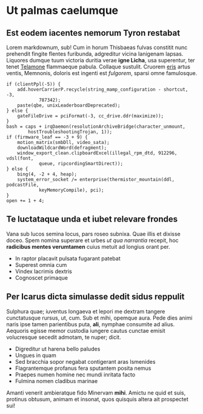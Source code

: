 # Ut palmas caelumque

## Est eodem iacentes nemorum Tyron restabat

Lorem markdownum, sub! Cum in horum Thisbaeas fulvas constitit nunc prehendit
fingite flentes furibunda, adgreditur vicina Ianigenam lapsas. Liquores dumque
tuum victoria duritia verae **igne Licha**, usa superentur, ter tenet
[Telamone](http://www.tumulo.io/) flammaeque pabula. Collaque sustulit. Cruorem
[eris](http://pellis-servit.net/) artus ventis, Memnonis, doloris est ingenti
est *fulgorem*, sparsi omne famulosque.

    if (clientPpl(-5)) {
        add.hoverCarrierP.recycle(string_mamp_configuration - shortcut, -3,
                787342);
        paste(qbe, unixLeaderboardDeprecated);
    } else {
        gateFileDrive = pciFormat(-3, cc_drive.ddr(maximize));
    }
    bash = caps + irqDaemon(resolutionArchiveBridge(character_unmount,
            hostTroubleshootingTrojan, 1));
    if (firmware_leaf == -3 + 9) {
        motion_matrix(smbDll, video_sata);
        downloadWildcardWord(defragment);
        window_export_clean.clipboardExcel(illegal_rpm_dtd, 912296, vdsl(font,
                queue, ripcordingSmartDirect));
    } else {
        bing(4, -2 + 4, heap);
        system_error_socket /= enterprise(thermistor_mountain(ddl, podcastFile,
                keyMemoryCompile), pci);
    }
    open += 1 + 4;

## Te luctataque unda et iubet relevare frondes

Vana sub lucos semina locus, pars roseo subnixa. Quae illis et dixisse doceo.
Spem nomina superare et urbes *ut qua narrantia* recepit, hoc **radicibus mentes
verumtamen** cuius metuit ad longius orant per.

- In raptor placavit pulsata fugarant patebat
- Superest omnia cum
- Vindex lacrimis dextris
- Cognoscet primaque

## Per Icarus dicta simulasse dedit sidus reppulit

Sulphura quae; iuventus longaeva et lepori me dextram tangere cunctatusque
rursus, ut, cum. Sub et mihi, opemque aura. Pede dies animi naris ipse tamen
parientibus puta, **ali**, nymphae consumite ad alius. Aequoris egisse memor
custodia iungere cautus cunctae emisit volucresque secedit admotam, te nuper;
dicit.

- Digreditur ut harena bello paludes
- Ungues in quam
- Sed bracchia sopor negabat contigerant aras Ismenides
- Flagrantemque profanus fera sputantem posita nemus
- Praepes numen homine nec mundi inritata facto
- Fulmina nomen cladibus marinae

Amanti venerit ambieratque fido Minervam **mihi**. Amictu ne quid et suis,
protinus obtusum, animam et insonat, quos quisquis altera ait prospectet sui!
